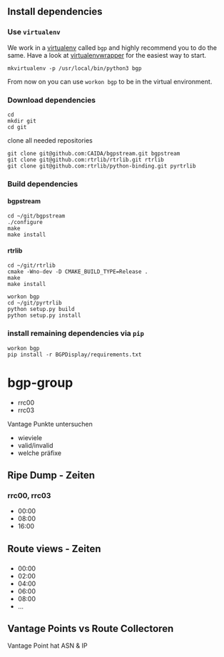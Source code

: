 ## Install dependencies

### Use `virtualenv`

We work in a [virtualenv](https://virtualenv.pypa.io/en/stable/) called `bgp` and highly recommend you to do the same.
Have a look at [virtualenvwrapper](http://virtualenvwrapper.readthedocs.io/en/latest/install.html) for the easiest way to start.

```
mkvirtualenv -p /usr/local/bin/python3 bgp
```

From now on you can use `workon bgp` to be in the virtual environment.

### Download dependencies

```
cd
mkdir git
cd git
```

clone all needed repositories

```
git clone git@github.com:CAIDA/bgpstream.git bgpstream
git clone git@github.com:rtrlib/rtrlib.git rtrlib
git clone git@github.com:rtrlib/python-binding.git pyrtrlib
```


### Build dependencies

#### bgpstream

```
cd ~/git/bgpstream
./configure
make
make install
```

#### rtrlib

```
cd ~/git/rtrlib
cmake -Wno-dev -D CMAKE_BUILD_TYPE=Release .
make
make install
```

```
workon bgp
cd ~/git/pyrtrlib
python setup.py build
python setup.py install
```

### install remaining dependencies via `pip`

```
workon bgp
pip install -r BGPDisplay/requirements.txt
```

# bgp-group


- rrc00
- rrc03

Vantage Punkte untersuchen

- wieviele
- valid/invalid
- welche präfixe



## Ripe Dump - Zeiten

### rrc00, rrc03

- 00:00
- 08:00
- 16:00

## Route views - Zeiten

###

- 00:00
- 02:00
- 04:00
- 06:00
- 08:00
- ...

## Vantage Points vs Route Collectoren

Vantage Point hat ASN & IP
